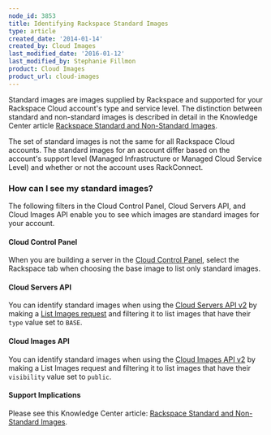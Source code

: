 ```yaml
---
node_id: 3853
title: Identifying Rackspace Standard Images
type: article
created_date: '2014-01-14'
created_by: Cloud Images
last_modified_date: '2016-01-12'
last_modified_by: Stephanie Fillmon
product: Cloud Images
product_url: cloud-images
---
```


Standard images are images supplied by Rackspace and supported for your
Rackspace Cloud account's type and service level.  The distinction
between standard and non-standard images is described in detail in the
Knowledge Center article [Rackspace Standard and Non-Standard
Images](/how-to/rackspace-standard-and-non-standard-images "Rackspace Standard and Non-Standard Images").

The set of standard images is not the same for all Rackspace Cloud
accounts.  The standard images for an account differ based on the
account's support level (Managed Infrastructure or Managed Cloud Service
Level) and whether or not the account uses RackConnect.

### How can I see my standard images?

The following filters in the Cloud Control Panel, Cloud Servers API, and
Cloud Images API enable you to see which images are standard images for
your account.

#### Cloud Control Panel

When you are building a server in the [Cloud Control
Panel](https://mycloud.rackspace.com), select the Rackspace tab when
choosing the base image to list only standard images.

#### Cloud Servers API

You can identify standard images when using the [Cloud Servers API
v2](http://docs.rackspace.com/servers/api/v2/cs-devguide/content/index.html "Rackspace Cloud Servers API documentation")
by making a [List Images
request](http://docs.rackspace.com/servers/api/v2/cs-devguide/content/List_Images-d1e4435.html) and
filtering it to list images that have their `type` value set to `BASE`.

#### Cloud Images API

You can identify standard images when using the [Cloud Images API
v2](http://docs.rackspace.com/images/api/v2/ci-devguide/content/index.html "Rackspace Cloud Images API documentation")
by making a List Images request and filtering it to list images that
have their `visibility` value set to `public`.

#### Support Implications

Please see this Knowledge Center article: [Rackspace Standard and
Non-Standard
Images](/how-to/rackspace-standard-and-non-standard-images "Rackspace Standard and Non-Standard Images").

